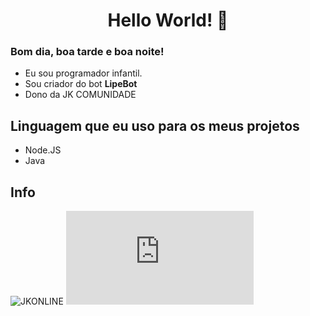 <h1 align="center">Hello World! 👋</h1>

### Bom dia, boa tarde e boa noite!

- Eu sou programador infantil.
- Sou criador do bot **LipeBot**
- Dono da JK COMUNIDADE

## Linguagem que eu uso para os meus projetos

- Node.JS
- Java

## Info

![JKONLINE](https://img.shields.io/discord/786677580970328094?label=JK)
![DiscordNPMVersion](https://img.shields.io/npm/v/discord.js?label=Discord.js)
